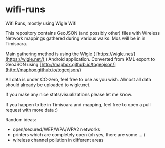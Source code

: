 # wifi-runs
Wifi Runs, mostly using Wigle Wifi

This repository contains GeoJSON (and possibly other) files with Wireless Network mappings gathered during various walks. Mos will be in in Timisoara.

Main gathering method is using the Wigle ( [https://wigle.net/](https://wigle.net/) ) Android application. Converted from KML export to GeoJSON using [http://mapbox.github.io/togeojson/](http://mapbox.github.io/togeojson/)

All data is under CC-zero, feel free to use as you wish. Almost all data should already be uploaded to wigle.net.

If you make any nice stats/visualizations please let me know.

If you happen to be in Timisoara and mapping, feel free to open a pull request with more data :)

Random ideas:

- open/secured/WEP/WPA/WPA2 networks
- printers which are completely open (oh yes, there are some ... )
- wireless channel pollution in different areas  